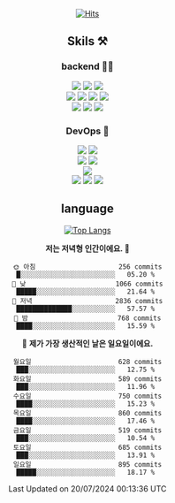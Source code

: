 <div align="center">

[![Hits](https://hits.seeyoufarm.com/api/count/incr/badge.svg?url=https%3A%2F%2Fgithub.com%2Fzxcv9203%2Fhit-counter&count_bg=%23FF7272&title_bg=%23324C2E&icon=codeigniter.svg&icon_color=%23DD5B5B&title=%EB%B0%A9%EB%AC%B8%EC%9E%90&edge_flat=false)](https://hits.seeyoufarm.com)
  
## Skils ⚒️
### backend 🧑‍💻
  
<img src="https://img.shields.io/badge/Java-FF6600?style=flat-square&logo=buymeacoffee&logoColor=white"/>
<img src="https://img.shields.io/badge/Go-0099FF?style=flat-square&logo=go&logoColor=white"/>
<img src="https://img.shields.io/badge/Kotlin-7F52FF?style=flat-square&logo=kotlin&logoColor=white"/>
  
  
<br />
  
<img src="https://img.shields.io/badge/Spring-339933?style=flat-square&logo=Spring&logoColor=white"/>
<img src="https://img.shields.io/badge/Spring Boot-339933?style=flat-square&logo=Spring Boot&logoColor=white"/>
<img src="https://img.shields.io/badge/Spring Security-339933?style=flat-square&logo=Spring Security&logoColor=white"/>
  
<img src="https://img.shields.io/badge/Spring Data JPA-339933?style=flat-square&logo=Hibernate&logoColor=white"/>

<br />
  
  <img src="https://img.shields.io/badge/mysql-0099FF?style=flat-square&logo=mysql&logoColor=white"/>
  <img src="https://img.shields.io/badge/mariadb-0099FF?style=flat-square&logo=mariadb&logoColor=white"/>
  <img src="https://img.shields.io/badge/mongoDB-47A248?style=flat-square&logo=mongodb&logoColor=white"/>
  
  
### DevOps 🚀
  
  <img src="https://img.shields.io/badge/docker-2496ED?style=flat-square&logo=docker&logoColor=white"/>
  <img src="https://img.shields.io/badge/kubernetes-326CE5?style=flat-square&logo=kubernetes&logoColor=white"/>
  
  <br />
  
  <img src="https://img.shields.io/badge/Github Actions-2088FF?style=flat-square&logo=githubactions&logoColor=white"/>
  <img src="https://img.shields.io/badge/Jenkins-D24939?style=flat-square&logo=jenkins&logoColor=white"/>
  
  
  <br />
  <img src="https://img.shields.io/badge/terraform-7B42BC?style=flat-square&logo=terraform&logoColor=white"/>
  
  <br />
  <img src="https://img.shields.io/badge/Amazon AWS-232F3E?style=flat-square&logo=Amazon AWS&logoColor=white"/>

  <img src="https://img.shields.io/badge/GCP-4285F4?style=flat-square&logo=googlecloud&logoColor=white"/>
  <img src="https://img.shields.io/badge/NCP-03C75A?style=flat-square&logo=naver&logoColor=white"/>
  
  
## language

[![Top Langs](https://github-readme-stats.vercel.app/api/top-langs/?username=zxcv9203&hide=html&exclude_repo=zxcv9203.github.io,golB&theme=grate-gatsby)](https://github.com/zxcv9203/github-readme-stats)
  
<!--START_SECTION:waka-->
**저는 저녁형 인간이에요. 🦉** 

```text
🌞 아침                     256 commits         █░░░░░░░░░░░░░░░░░░░░░░░░   05.20 % 
🌆 낮　                     1066 commits        █████░░░░░░░░░░░░░░░░░░░░   21.64 % 
🌃 저녁                     2836 commits        ██████████████░░░░░░░░░░░   57.57 % 
🌙 밤　                     768 commits         ████░░░░░░░░░░░░░░░░░░░░░   15.59 % 
```
📅 **제가 가장 생산적인 날은 일요일이에요.** 

```text
월요일                      628 commits         ███░░░░░░░░░░░░░░░░░░░░░░   12.75 % 
화요일                      589 commits         ███░░░░░░░░░░░░░░░░░░░░░░   11.96 % 
수요일                      750 commits         ████░░░░░░░░░░░░░░░░░░░░░   15.23 % 
목요일                      860 commits         ████░░░░░░░░░░░░░░░░░░░░░   17.46 % 
금요일                      519 commits         ███░░░░░░░░░░░░░░░░░░░░░░   10.54 % 
토요일                      685 commits         ███░░░░░░░░░░░░░░░░░░░░░░   13.91 % 
일요일                      895 commits         █████░░░░░░░░░░░░░░░░░░░░   18.17 % 
```



 Last Updated on 20/07/2024 00:13:36 UTC
<!--END_SECTION:waka-->
  
</div>

